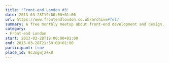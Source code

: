 ```yaml
---
title: 'Front-end London #3'
date: 2013-03-28T19:00:00+01:00
url: https://www.frontendlondon.co.uk/archive#fel3
summary: A free monthly meetup about front-end development and design.
category:
- Front-end London
start: 2013-03-28T19:00:00+01:00
end: 2013-03-28T21:30:00+01:00
participant: true
place_id: 9c3xgwj2+x8
---
```

